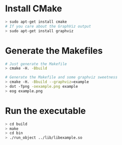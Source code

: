 # Install CMake

```bash
> sudo apt-get install cmake
# If you care about the GraphViz output
> sudo apt-get install graphviz
```

# Generate the Makefiles

```bash
# Just generate the Makefile 
> cmake -H. -Bbuild

# Generate the Makefile and some graphviz sweetness
> cmake -H. -Bbuild --graphviz=example
> dot -Tpng -oexample.png example
> eog example.png
```

# Run the executable

```bash
> cd build
> make
> cd bin
> ./run_object ../lib/libexample.so
```
